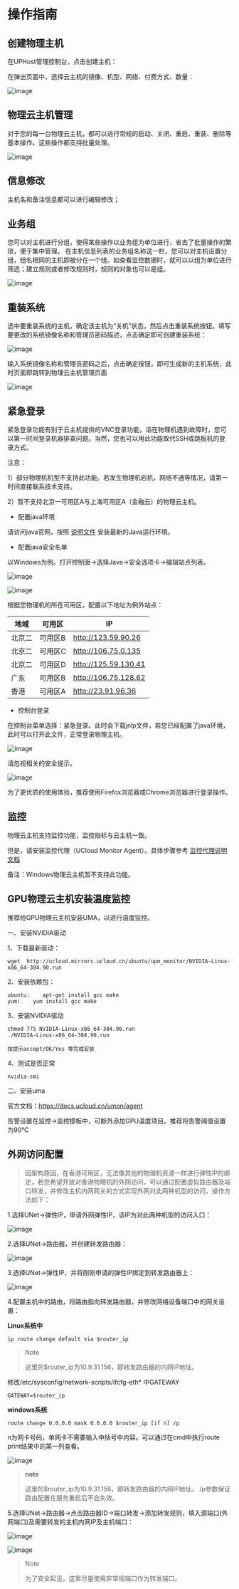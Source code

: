 # 操作指南



## 创建物理主机

在UPHost管理控制台，点击创建主机：

在弹出页面中，选择云主机的镜像、机型、网络、付费方式、数量：

![image](/images/create_uphost.png)

## 物理云主机管理

对于您的每一台物理云主机，都可以进行常规的启动、关闭、重启、重装、删除等基本操作。这些操作都支持批量处理。

![image](/images/uphost_detail.jpg)

## 信息修改

主机名和备注信息都可以进行编辑修改；

## 业务组

您可以对主机进行分组，使得某些操作以业务组为单位进行，省去了批量操作的繁琐，便于集中管理。
在主机信息列表的业务组名称这一栏，您可以对主机设置分组，组名相同的主机即被分在一个组。如查看监控数据时，就可以以组为单位进行筛选；建立规则或者修改规则时，规则的对象也可以是组。

![image](/images/business_group.png)

## 重装系统

选中要重装系统的主机，确定该主机为“关机”状态，然后点击重装系统按钮。填写要更改的系统镜像名称和管理员密码描述，点击确定即可创建重装系统：

![image](/images/reinstall_uphost_1.png)

输入系统镜像名称和管理员密码之后，点击确定按钮，即可生成新的主机系统，此时页面即跳转到物理云主机管理页面

![image](/images/uphost_list.png)

## 紧急登录

紧急登录功能有别于云主机提供的VNC登录功能，诣在物理机遇到故障时，您可以第一时间登录机器排查问题。当然，您也可以用此功能取代SSH或跳板机的登录方式。

注意：

1）部分物理机机型不支持此功能。若发生物理机宕机，网络不通等情况，请第一时间直接联系技术支持。

2）暂不支持北京一可用区A与上海可用区A（金融云）的物理云主机。

* 配置java环境

请访问java官网，按照
[说明文件](http://java.com/zh_CN/download/help/ie_online_install.xml)
安装最新的Java运行环境。

* 配置java安全名单

以Windows为例。打开控制面-\>选择Java-\>安全选项卡-\>编辑站点列表。

![image](/images/login1.png)

![image](/images/login2.png)

根据您物理机的所在可用区，配置以下地址为例外站点：

| 地域  | 可用区  | IP                     |
| --- | ---- | ---------------------- |
| 北京二 | 可用区B | <http://123.59.90.26>  |
| 北京二 | 可用区C | <http://106.75.0.135>  |
| 北京二 | 可用区D | <http://125.59.130.41> |
| 广东  | 可用区B | <http://106.75.128.62> |
| 香港  | 可用区A | <http://23.91.96.36>   |

* 控制台登录

在控制台菜单选择：紧急登录。此时会下载jnlp文件，若您已经配置了java环境，此时可以打开此文件，正常登录物理主机。

![image](/images/login3.png)

请忽视相关的安全提示。

![image](/images/login4.png)

为了更优质的使用体验，推荐使用Firefox浏览器或Chrome浏览器进行登录操作。

## 监控

物理云主机支持监控功能，监控指标与云主机一致。

但是，请安装监控代理（UCloud Monitor Agent）。具体步骤参考
[监控代理说明文档](/umon/guide/agent)

备注：Windows物理云主机暂不支持此功能。

## GPU物理云主机安装温度监控

推荐给GPU物理云主机安装UMA，以进行温度监控。

一、安装NVIDIA驱动

1、下载最新驱动：

    wget  http://ucloud.mirrors.ucloud.cn/ubuntu/upm_monitor/NVIDIA-Linux-x86_64-384.90.run

2、安装依赖包：

    ubuntu:    apt-get install gcc make
    yum:    yum install gcc make

3、安装NVIDIA驱动

``` 
chmod 775 NVIDIA-Linux-x86_64-384.90.run
./NVIDIA-Linux-x86_64-384.90.run

按提示accept/OK/Yes 等完成安装

```

4、测试是否正常

    nvidia-smi

二、安装uma

官方文档：<https://docs.ucloud.cn/umon/agent>

告警设置在监控-\>监控模板中，可额外添加GPU温度项目。推荐将告警阈值设置为90℃

## 外网访问配置

> 因架构原因，在香港可用区，无法像其他的物理机资源一样进行弹性IP的绑定，若您希望开放对香港物理机的外网访问，可以通过配置虚拟路由器及端口转发，并修改主机内网网关的方式实现外网对此两种机型的访问，操作方法如下：

1.选择UNet-\>弹性IP，申请外网弹性IP，该IP为对此两种机型的访问入口：

![image](/images/bigdata1.png)

2.选择UNet-\>路由器，并创建转发路由器：

![image](/images/bigdata2.png)

3.选择UNet-\>弹性IP，并将刚刚申请的弹性IP绑定到转发路由器上：

![image](/images/bigdata3.png)

4.配置主机中的路由，将路由指向转发路由器，并修改网络设备端口中的网关设置：

**Linux系统中**

```
ip route change default via $router_ip
```

> Note
> 
> 这里的$router\_ip为10.9.31.156，即转发路由器的内网IP地址。

修改/etc/sysconfig/network-scripts/ifcfg-eth\* 中GATEWAY

```
GATEWAY=$router_ip
```

**windows系统**

```
route change 0.0.0.0 mask 0.0.0.0 $router_ip [if n] /p
```

n为网卡号码，单网卡不需要输入中括号中内容。可以通过在cmd中执行route print结果中的第一列查看。

![image](/images/route_print.png)

> **note**
> 
> 这里的$router\_ip为10.9.31.156，即转发路由器的内网IP地址。 /p参数保证路由配置在服务重启后不会失效。

5.选择UNet-\>路由器-\>点击路由器ID-\>端口转发-\>添加转发规则，填入源端口(外网端口)及需要转发的主机内网IP及主机端口：

![image](/images/bigdata4.png)

![image](/images/bigdata5.png)

> Note
> 
> 为了安全起见，这里尽量使用非常规端口作为转发端口。

